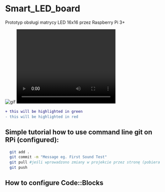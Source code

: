 # Smart_LED_board
Prototyp obsługi matrycy LED 16x16 przez Raspberry Pi 3+

<img src="./obj/test.gif" href="" alt="gif"/>

<video width="320" height="240" controls>
  <source src="./obj/soundV.mp4" type="video/mp4">
Your browser does not support the video tag.
</video>

```diff
+ this will be highlighted in green
- this will be highlighted in red
```

<h2>Simple tutorial how to use command line git on RPi (configured):</h2>

```bash
  git add . 
  git commit -m "Message eg. First Sound Test"
  git pull #jeśli wprowadzono zmiany w projekcie przez stronę (pobiera i aktualizuje lokalne)
  git push 
```

<h2> How to configure Code::Blocks</h2>
<img src="./obj/conf_codeblocks.png" href="" alt="CodeBlocs Configuration>


